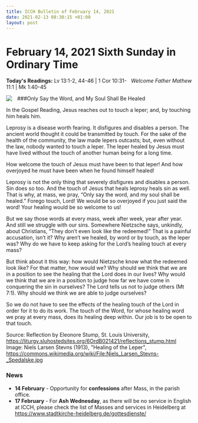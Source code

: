 ```yaml
---
title: ICCH Bulletin of February 14, 2021
date: 2021-02-13 08:30:15 +01:00
layout: post
---
```


# February 14, 2021 Sixth Sunday in Ordinary Time
<span style="float: right"><em>Welcome Father Mathew</em></span>
**Today's Readings:** Lv 13:1-2, 44-46 | 1 Cor 10:31-11:1 | Mk 1:40-45


<img style="float: left; margin-right: 1em;" src="https://upload.wikimedia.org/wikipedia/commons/a/a1/Niels_Larsen_Stevns-_Spedalske.jpg">

###Only Say the Word, and My Soul Shall Be Healed

In the Gospel Reading, Jesus reaches out to touch a leper; and, by touching him heals him.

Leprosy is a disease worth fearing. It disfigures and disables a person. The ancient world thought it could be transmitted by touch. For the sake of the health of the community, the law made lepers outcasts; but, even without the law, nobody wanted to touch a leper. The leper healed by Jesus must have lived without the touch of another human being for a long time.

How welcome the touch of Jesus must have been to that leper! And how overjoyed he must have been when he found himself healed!

Leprosy is not the only thing that severely disfigures and disables a person. Sin does so too. And the touch of Jesus that heals leprosy heals sin as well.  That is why, at mass, we pray, “Only say the word, and my soul shall be healed.” Forego touch, Lord!  We would be so overjoyed if you just said the word! Your healing would be so welcome to us!

But we say those words at every mass, week after week, year after year. And still we struggle with our sins. Somewhere Nietzsche says, unkindly, about Christians, “They don’t even look like the redeemed!” That is a painful accusation, isn’t it? Why aren’t we healed, by word or by touch, as the leper was? Why do we have to keep asking for the Lord’s healing touch at every mass?

But think about it this way: how would Nietzsche know what the redeemed look like? For that matter, how would we? Why should we think that we are in a position to see the healing that the Lord does in our lives? Why would we think that we are in a position to judge how far we have come in conquering the sin in ourselves? The Lord tells us not to judge others (Mt 7:1). Why should we think we are able to judge ourselves?

So we do not have to see the effects of the healing touch of the Lord in order for it to do its work. The touch of the Word, for whose healing word we pray at every mass, does its healing deep within. Our job is to be open to that touch.

Source: Reflection by Eleonore Stump, St. Louis University, https://liturgy.sluhostedsites.org/6OrdB021421/reflections_stump.html
Image: Niels Larsen Stevns (1913), "Healing of the Leper", https://commons.wikimedia.org/wiki/File:Niels_Larsen_Stevns-_Spedalske.jpg

### News 

* **14 February** - Opportunity for **confessions** after Mass, in the parish office.
* **17 February** - For **Ash Wednesday**, as there will be no service in English at ICCH, please check the list of Masses and services in Heidelberg at https://www.stadtkirche-heidelberg.de/gottesdienste/
